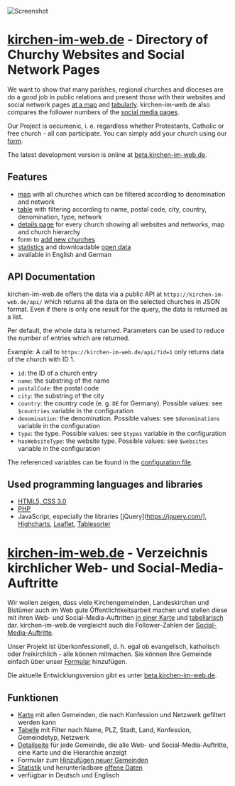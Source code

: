 ﻿![Screenshot](https://kirchen-im-web.de/images/screenshot.png)

# [kirchen-im-web.de](https://kirchen-im-web.de/en/index.php) - Directory of Churchy Websites and Social Network Pages 

We want to show that many parishes, regional churches and dioceses are do a good job in public relations and present those with their websites and social network pages [at a map](https://kirchen-im-web.de/en/map.php) and [tabularly](https://kirchen-im-web.de/en/table.php). kirchen-im-web.de also compares the follower numbers of the [social media pages](https://kirchen-im-web.de/en/table.php?compare=true). 

Our Project is oecumenic, i. e. regardless whether Protestants, Catholic or free church - all can participate. You can simply add your church using our [form](https://kirchen-im-web.de/en/add.php).

The latest development version is online at [beta.kirchen-im-web.de](http://beta.kirchen-im-web.de/en/index.php).

## Features
* [map](https://kirchen-im-web.de/en/map.php) with all churches which can be filtered according to denomination and network
* [table](https://kirchen-im-web.de/en/table.php) with filtering according to name, postal code, city, country, denomination, type, network
* [details page](https://kirchen-im-web.de/en/details.php?id=1) for every church showing all websites and networks, map and church hierarchy
* form to [add new churches](https://kirchen-im-web.de/en/add.php)
* [statistics](https://kirchen-im-web.de/en/statistics.php) and downloadable [open data](https://kirchen-im-web.de/en/data.php)
* available in English and German

## API Documentation

kirchen-im-web.de offers the data via a public API at `https://kirchen-im-web.de/api/` which returns all the data on the selected churches in JSON format. Even if there is only one result for the query, the data is returned as a list.

Per default, the whole data is returned. Parameters can be used to reduce the number of entries which are returned.

Example: A call to `https://kirchen-im-web.de/api/?id=1` only returns data of the church with ID 1.

* `id`: the ID of a church entry
* `name`: the substring of the name
* `postalCode`: the postal code
* `city`: the substring of the city
* `country`: the country code (e. g. `DE` for Germany).
	Possible values: see `$countries` variable in the configuration
* `denomination`: the denomination. 
	Possible values: see `$denominations` variable in the configuration
* `type`: the type. 
	Possible values: see `$types` variable in the configuration
* `hasWebsiteType`: the website type.
	Possible values: see `$websites` variable in the configuration

The referenced variables can be found in the [configuration file](https://github.com/patrickrobrecht/kirchen-im-web/blob/master/includes/config.php).

## Used programming languages and libraries
* [HTML5, CSS 3.0](https://www.w3.org/standards/webdesign/htmlcss)
* [PHP](https://secure.php.net/)
* JavaScript, especially the libraries [jQuery](https://jquery.com/], [Highcharts](http://www.highcharts.com/), [Leaflet](http://leafletjs.com/), [Tablesorter](http://tablesorter.com/)


# [kirchen-im-web.de](https://kirchen-im-web.de/de/index.php) - Verzeichnis kirchlicher Web- und Social-Media-Auftritte

Wir wollen zeigen, dass viele Kirchengemeinden, Landeskirchen und Bistümer auch im Web gute Öffentlichtkeitsarbeit machen und stellen diese mit ihren Web- und Social-Media-Auftritten [in einer Karte](https://kirchen-im-web.de/de/map.php) und [tabellarisch](https://kirchen-im-web.de/de/table.php) dar. kirchen-im-web.de vergleicht auch die Follower-Zahlen der [Social-Media-Auftritte](https://kirchen-im-web.de/de/table.php?compare=true).

Unser Projekt ist überkonfessionell, d. h. egal ob evangelisch, katholisch oder freikirchlich - alle können mitmachen. Sie können Ihre Gemeinde einfach über unser [Formular](https://kirchen-im-web.de/de/add.php) hinzufügen.

Die aktuelle Entwicklungsversion gibt es unter [beta.kirchen-im-web.de](http://beta.kirchen-im-web.de/de/index.php).

## Funktionen
* [Karte](https://kirchen-im-web.de/de/map.php) mit allen Gemeinden, die nach Konfession und Netzwerk gefiltert werden kann
* [Tabelle](https://kirchen-im-web.de/de/table.php) mit Filter nach Name, PLZ, Stadt, Land, Konfession, Gemeindetyp, Netzwerk
* [Detailseite](https://kirchen-im-web.de/de/details.php?id=1) für jede Gemeinde, die alle Web- und Social-Media-Auftritte, eine Karte und die Hierarchie anzeigt
* Formular zum [Hinzufügen neuer Gemeinden](https://kirchen-im-web.de/de/add.php)
* [Statistik](https://kirchen-im-web.de/de/statistics.php) und herunterladbare [offene Daten](https://kirchen-im-web.de/de/data.php)
* verfügbar in Deutsch und Englisch
